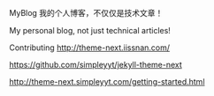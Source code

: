 MyBlog
我的个人博客，不仅仅是技术文章！

My personal blog, not just technical articles!

Contributing
http://theme-next.iissnan.com/

https://github.com/simpleyyt/jekyll-theme-next

http://theme-next.simpleyyt.com/getting-started.html
